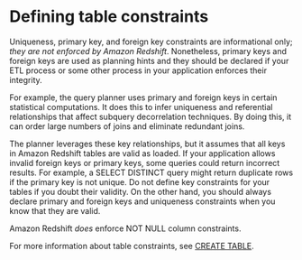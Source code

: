 # Defining table constraints<a name="t_Defining_constraints"></a>

Uniqueness, primary key, and foreign key constraints are informational only; *they are not enforced by Amazon Redshift*\. Nonetheless, primary keys and foreign keys are used as planning hints and they should be declared if your ETL process or some other process in your application enforces their integrity\.

For example, the query planner uses primary and foreign keys in certain statistical computations\. It does this to infer uniqueness and referential relationships that affect subquery decorrelation techniques\. By doing this, it can order large numbers of joins and eliminate redundant joins\.

The planner leverages these key relationships, but it assumes that all keys in Amazon Redshift tables are valid as loaded\. If your application allows invalid foreign keys or primary keys, some queries could return incorrect results\. For example, a SELECT DISTINCT query might return duplicate rows if the primary key is not unique\. Do not define key constraints for your tables if you doubt their validity\. On the other hand, you should always declare primary and foreign keys and uniqueness constraints when you know that they are valid\.

Amazon Redshift *does* enforce NOT NULL column constraints\.

For more information about table constraints, see [CREATE TABLE](r_CREATE_TABLE_NEW.md)\. 